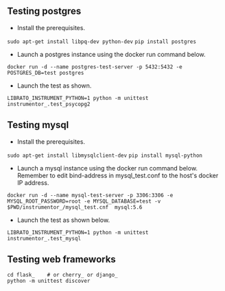## Testing postgres
* Install the prerequisites.

`sudo apt-get install libpq-dev python-dev`
`pip install postgres`

* Launch a postgres instance using the docker run command below.

`docker run -d --name postgres-test-server -p 5432:5432 -e POSTGRES_DB=test postgres`

* Launch the test as shown.

`LIBRATO_INSTRUMENT_PYTHON=1 python -m unittest instrumentor_.test_psycopg2`


## Testing mysql
* Install the prerequisites.

`sudo apt-get install libmysqlclient-dev`
`pip install mysql-python`

* Launch a mysql instance using the docker run command below. Remember to edit bind-address in mysql_test.conf to the host's docker IP address.

`docker run -d --name mysql-test-server -p 3306:3306 -e MYSQL_ROOT_PASSWORD=root -e MYSQL_DATABASE=test -v $PWD/instrumentor_/mysql_test.cnf  mysql:5.6`

* Launch the test as shown below.

`LIBRATO_INSTRUMENT_PYTHON=1 python -m unittest instrumentor_.test_mysql`

## Testing web frameworks
```
cd flask_    # or cherry_ or django_
python -m unittest discover
```
